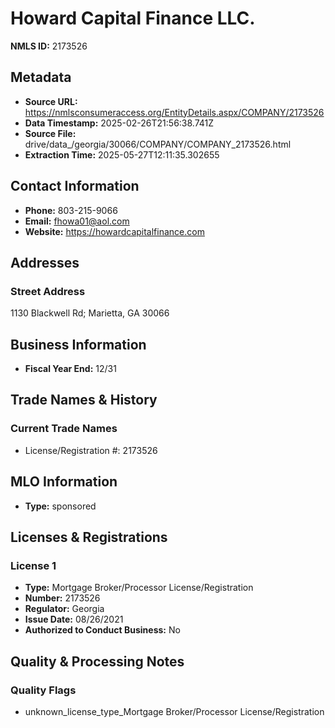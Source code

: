 # Howard Capital Finance LLC.

**NMLS ID:** 2173526

## Metadata
- **Source URL:** https://nmlsconsumeraccess.org/EntityDetails.aspx/COMPANY/2173526
- **Data Timestamp:** 2025-02-26T21:56:38.741Z
- **Source File:** drive/data_/georgia/30066/COMPANY/COMPANY_2173526.html
- **Extraction Time:** 2025-05-27T12:11:35.302655

## Contact Information
- **Phone:** 803-215-9066
- **Email:** fhowa01@aol.com
- **Website:** https://howardcapitalfinance.com

## Addresses
### Street Address
1130 Blackwell Rd; Marietta, GA 30066

## Business Information
- **Fiscal Year End:** 12/31

## Trade Names & History
### Current Trade Names
- License/Registration #: 2173526

## MLO Information
- **Type:** sponsored

## Licenses & Registrations

### License 1
- **Type:** Mortgage Broker/Processor License/Registration
- **Number:** 2173526
- **Regulator:** Georgia
- **Issue Date:** 08/26/2021
- **Authorized to Conduct Business:** No

## Quality & Processing Notes
### Quality Flags
- unknown_license_type_Mortgage Broker/Processor License/Registration
